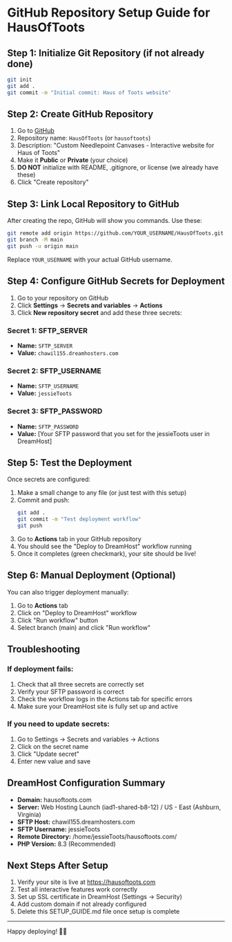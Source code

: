 # GitHub Repository Setup Guide for HausOfToots

## Step 1: Initialize Git Repository (if not already done)

```bash
git init
git add .
git commit -m "Initial commit: Haus of Toots website"
```

## Step 2: Create GitHub Repository

1. Go to [GitHub](https://github.com/new)
2. Repository name: `HausOfToots` (or `hausoftoots`)
3. Description: "Custom Needlepoint Canvases - Interactive website for Haus of Toots"
4. Make it **Public** or **Private** (your choice)
5. **DO NOT** initialize with README, .gitignore, or license (we already have these)
6. Click "Create repository"

## Step 3: Link Local Repository to GitHub

After creating the repo, GitHub will show you commands. Use these:

```bash
git remote add origin https://github.com/YOUR_USERNAME/HausOfToots.git
git branch -M main
git push -u origin main
```

Replace `YOUR_USERNAME` with your actual GitHub username.

## Step 4: Configure GitHub Secrets for Deployment

1. Go to your repository on GitHub
2. Click **Settings** → **Secrets and variables** → **Actions**
3. Click **New repository secret** and add these three secrets:

### Secret 1: SFTP_SERVER
- **Name:** `SFTP_SERVER`
- **Value:** `chawil155.dreamhosters.com`

### Secret 2: SFTP_USERNAME
- **Name:** `SFTP_USERNAME`
- **Value:** `jessieToots`

### Secret 3: SFTP_PASSWORD
- **Name:** `SFTP_PASSWORD`
- **Value:** [Your SFTP password that you set for the jessieToots user in DreamHost]

## Step 5: Test the Deployment

Once secrets are configured:

1. Make a small change to any file (or just test with this setup)
2. Commit and push:
   ```bash
   git add .
   git commit -m "Test deployment workflow"
   git push
   ```
3. Go to **Actions** tab in your GitHub repository
4. You should see the "Deploy to DreamHost" workflow running
5. Once it completes (green checkmark), your site should be live!

## Step 6: Manual Deployment (Optional)

You can also trigger deployment manually:

1. Go to **Actions** tab
2. Click on "Deploy to DreamHost" workflow
3. Click "Run workflow" button
4. Select branch (main) and click "Run workflow"

## Troubleshooting

### If deployment fails:

1. Check that all three secrets are correctly set
2. Verify your SFTP password is correct
3. Check the workflow logs in the Actions tab for specific errors
4. Make sure your DreamHost site is fully set up and active

### If you need to update secrets:

1. Go to Settings → Secrets and variables → Actions
2. Click on the secret name
3. Click "Update secret"
4. Enter new value and save

## DreamHost Configuration Summary

- **Domain:** hausoftoots.com
- **Server:** Web Hosting Launch (iad1-shared-b8-12) / US - East (Ashburn, Virginia)
- **SFTP Host:** chawil155.dreamhosters.com
- **SFTP Username:** jessieToots
- **Remote Directory:** /home/jessieToots/hausoftoots.com/
- **PHP Version:** 8.3 (Recommended)

## Next Steps After Setup

1. Verify your site is live at https://hausoftoots.com
2. Test all interactive features work correctly
3. Set up SSL certificate in DreamHost (Settings → Security)
4. Add custom domain if not already configured
5. Delete this SETUP_GUIDE.md file once setup is complete

---

Happy deploying! 🚀🧵

